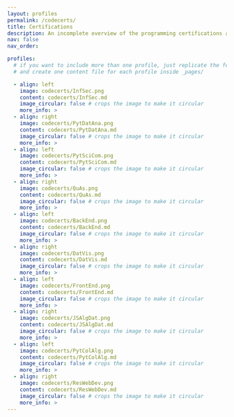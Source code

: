 ```yaml
---
layout: profiles
permalink: /codecerts/
title: Certifications
description: An incomplete overview of the programming certifications and a brief reflection of the things that go into it.
nav: false
nav_order: 

profiles:
  # if you want to include more than one profile, just replicate the following block
  # and create one content file for each profile inside _pages/

  - align: left
    image: codecerts/InfSec.png
    content: codecerts/InfSec.md
    image_circular: false # crops the image to make it circular
    more_info: > 
  - align: right
    image: codecerts/PytDatAna.png
    content: codecerts/PytDatAna.md
    image_circular: false # crops the image to make it circular
    more_info: > 
  - align: left
    image: codecerts/PytSciCom.png
    content: codecerts/PytSciCom.md
    image_circular: false # crops the image to make it circular
    more_info: > 
  - align: right
    image: codecerts/QuAs.png
    content: codecerts/QuAs.md
    image_circular: false # crops the image to make it circular
    more_info: > 
  - align: left
    image: codecerts/BackEnd.png
    content: codecerts/BackEnd.md
    image_circular: false # crops the image to make it circular
    more_info: > 
  - align: right
    image: codecerts/DatVis.png
    content: codecerts/DatVis.md
    image_circular: false # crops the image to make it circular
    more_info: >
  - align: left
    image: codecerts/FrontEnd.png
    content: codecerts/FrontEnd.md
    image_circular: false # crops the image to make it circular
    more_info: > 
  - align: right
    image: codecerts/JSAlgDat.png
    content: codecerts/JSAlgDat.md
    image_circular: false # crops the image to make it circular
    more_info: > 
  - align: left
    image: codecerts/PytColAlg.png
    content: codecerts/PytColAlg.md
    image_circular: false # crops the image to make it circular
    more_info: > 
  - align: right
    image: codecerts/ResWebDev.png
    content: codecerts/ResWebDev.md
    image_circular: false # crops the image to make it circular
    more_info: > 
---
```

